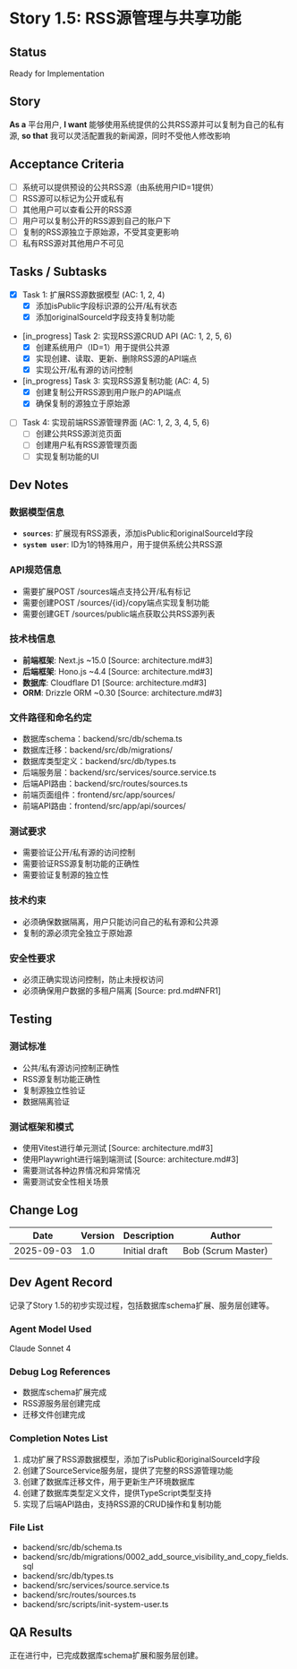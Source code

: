 # Story 1.5: RSS源管理与共享功能

## Status
Ready for Implementation

## Story
**As a** 平台用户,
**I want** 能够使用系统提供的公共RSS源并可以复制为自己的私有源,
**so that** 我可以灵活配置我的新闻源，同时不受他人修改影响

## Acceptance Criteria
- [ ] 系统可以提供预设的公共RSS源（由系统用户ID=1提供）
- [ ] RSS源可以标记为公开或私有
- [ ] 其他用户可以查看公开的RSS源
- [ ] 用户可以复制公开的RSS源到自己的账户下
- [ ] 复制的RSS源独立于原始源，不受其变更影响
- [ ] 私有RSS源对其他用户不可见

## Tasks / Subtasks
- [x] Task 1: 扩展RSS源数据模型 (AC: 1, 2, 4)
  - [x] 添加isPublic字段标识源的公开/私有状态
  - [x] 添加originalSourceId字段支持复制功能
- [in_progress] Task 2: 实现RSS源CRUD API (AC: 1, 2, 5, 6)
  - [x] 创建系统用户（ID=1）用于提供公共源
  - [x] 实现创建、读取、更新、删除RSS源的API端点
  - [x] 实现公开/私有源的访问控制
- [in_progress] Task 3: 实现RSS源复制功能 (AC: 4, 5)
  - [x] 创建复制公开RSS源到用户账户的API端点
  - [x] 确保复制的源独立于原始源
- [ ] Task 4: 实现前端RSS源管理界面 (AC: 1, 2, 3, 4, 5, 6)
  - [ ] 创建公共RSS源浏览页面
  - [ ] 创建用户私有RSS源管理页面
  - [ ] 实现复制功能的UI

## Dev Notes

### 数据模型信息
- **`sources`**: 扩展现有RSS源表，添加isPublic和originalSourceId字段
- **`system user`**: ID为1的特殊用户，用于提供系统公共RSS源

### API规范信息
- 需要扩展POST /sources端点支持公开/私有标记
- 需要创建POST /sources/{id}/copy端点实现复制功能
- 需要创建GET /sources/public端点获取公共RSS源列表

### 技术栈信息
- **前端框架**: Next.js ~15.0 [Source: architecture.md#3]
- **后端框架**: Hono.js ~4.4 [Source: architecture.md#3]
- **数据库**: Cloudflare D1 [Source: architecture.md#3]
- **ORM**: Drizzle ORM ~0.30 [Source: architecture.md#3]

### 文件路径和命名约定
- 数据库schema：backend/src/db/schema.ts
- 数据库迁移：backend/src/db/migrations/
- 数据库类型定义：backend/src/db/types.ts
- 后端服务层：backend/src/services/source.service.ts
- 后端API路由：backend/src/routes/sources.ts
- 前端页面组件：frontend/src/app/sources/
- 前端API路由：frontend/src/app/api/sources/

### 测试要求
- 需要验证公开/私有源的访问控制
- 需要验证RSS源复制功能的正确性
- 需要验证复制源的独立性

### 技术约束
- 必须确保数据隔离，用户只能访问自己的私有源和公共源
- 复制的源必须完全独立于原始源

### 安全性要求
- 必须正确实现访问控制，防止未授权访问
- 必须确保用户数据的多租户隔离 [Source: prd.md#NFR1]

## Testing

### 测试标准
- 公共/私有源访问控制正确性
- RSS源复制功能正确性
- 复制源独立性验证
- 数据隔离验证

### 测试框架和模式
- 使用Vitest进行单元测试 [Source: architecture.md#3]
- 使用Playwright进行端到端测试 [Source: architecture.md#3]
- 需要测试各种边界情况和异常情况
- 需要测试安全性相关场景

## Change Log
| Date | Version | Description | Author |
| ---- | ------- | ----------- | ------ |
| 2025-09-03 | 1.0 | Initial draft | Bob (Scrum Master) |

## Dev Agent Record
记录了Story 1.5的初步实现过程，包括数据库schema扩展、服务层创建等。

### Agent Model Used
Claude Sonnet 4

### Debug Log References
- 数据库schema扩展完成
- RSS源服务层创建完成
- 迁移文件创建完成

### Completion Notes List
1. 成功扩展了RSS源数据模型，添加了isPublic和originalSourceId字段
2. 创建了SourceService服务层，提供了完整的RSS源管理功能
3. 创建了数据库迁移文件，用于更新生产环境数据库
4. 创建了数据库类型定义文件，提供TypeScript类型支持
5. 实现了后端API路由，支持RSS源的CRUD操作和复制功能

### File List
- backend/src/db/schema.ts
- backend/src/db/migrations/0002_add_source_visibility_and_copy_fields.sql
- backend/src/db/types.ts
- backend/src/services/source.service.ts
- backend/src/routes/sources.ts
- backend/src/scripts/init-system-user.ts

## QA Results
正在进行中，已完成数据库schema扩展和服务层创建。